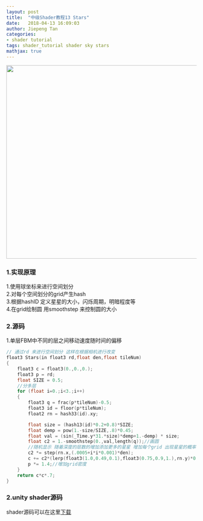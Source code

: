 ```yaml
---
layout: post
title:  "中级Shader教程13 Stars"
date:   2018-04-13 16:09:03
author: Jiepeng Tan
categories: 
- shader tutorial
tags: shader_tutorial shader sky stars
mathjax: true
---
```

<p align="center"> <img src="http://127.0.0.1:4000/assets/img/blog/ShaderTutorial3D/Stars/head.gif" width="512"/></p>
<p align="center"></p>  


 


### 1.实现原理  
1.使用球坐标来进行空间划分  
2.对每个空间划分的grid产生hash  
3.根据hashID 定义星星的大小，闪烁周期，明暗程度等  
4.在grid绘制圆 用smoothstep 来控制圆的大小  


### 2.源码

1.单层FBM中不同的层之间移动速度随时间的偏移  

```c
// 通过rd 来进行空间划分 这样在根据相机进行改变
float3 Stars(in float3 rd,float den,float tileNum)
{
    float3 c = float3(0.,0.,0.);
    float3 p = rd;
    float SIZE = 0.5;
    //分多层
    for (float i=0.;i<3.;i++)
    {
        float3 q = frac(p*tileNum)-0.5;
        float3 id = floor(p*tileNum);
        float2 rn = hash33(id).xy;

        float size = (hash13(id)*0.2+0.8)*SIZE; 
        float demp = pow(1.-size/SIZE,.8)*0.45;
        float val = (sin(_Time.y*31.*size)*demp+1.-demp) * size;
        float c2 = 1.-smoothstep(0.,val,length(q));//画圆
        //随机显示 随着深度的层数的增加添加更多的星星 增加每个grid 出现星星的概率
        c2 *= step(rn.x,(.0005+i*i*0.001)*den);
        c += c2*(lerp(float3(1.0,0.49,0.1),float3(0.75,0.9,1.),rn.y)*0.25+0.75);//不同的亮度
        p *= 1.4;//增加grid密度
    }
    return c*c*.7;
}
```


### 2.unity shader源码
shader源码可以在这里[下载][1]


  [1]: https://github.com/JiepengTan/FishManShaderTutorial